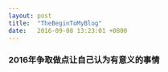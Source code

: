 ```yaml
---
layout: post
title:  "TheBeginToMyBlog"
date:   2016-09-08 13:23:01 +0800
---
```



### 2016年争取做点让自己认为有意义的事情

